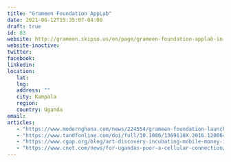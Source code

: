 ```yaml
---
title: "Grameen Foundation AppLab"
date: 2021-06-12T15:35:07-04:00
draft: true
id: 83
website: http://grameen.skipso.us/en/page/grameen-foundation-applab-in-action
website-inactive: 
twitter: 
facebook: 
linkedin: 
location: 
   lat: 
   lng: 
   address: ""
   city: Kampala
   region: 
   country: Uganda
email: 
articles:
   - "https://www.modernghana.com/news/224554/grameen-foundation-launches-mobile-services-tailor.html"
   - "https://www.tandfonline.com/doi/full/10.1080/1369118X.2016.1200644"
   - "https://www.cgap.org/blog/art-discovery-incubating-mobile-money-ideas-uganda"
   - "https://www.cnet.com/news/for-ugandas-poor-a-cellular-connection/"
---
```



